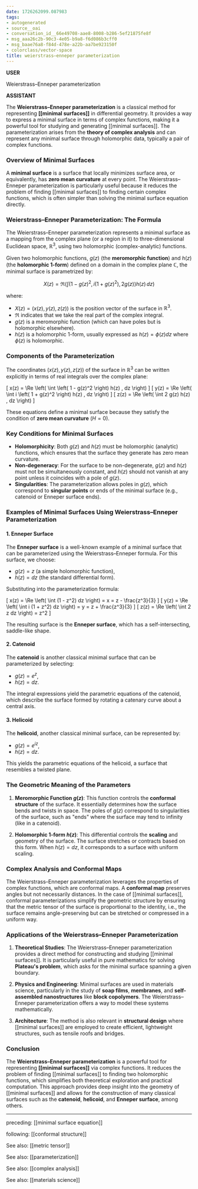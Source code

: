 ```yaml
---
date: 1726262099.087983
tags:
- autogenerated
- source__oai
- conversation_id__66e49708-aae8-8008-b286-5ef21875fe8f
- msg_aaa26c2b-90c3-4e05-b9a8-f6d086b3cff0
- msg_baae76a8-f84d-478e-a22b-aa7be923150f
- colorclass/vector-space
title: weierstrass–enneper parameterization
---
```


**USER**

Weierstrass–Enneper parameterization


**ASSISTANT**

The **Weierstrass–Enneper parameterization** is a classical method for representing **[[minimal surfaces]]** in differential geometry. It provides a way to express a minimal surface in terms of complex functions, making it a powerful tool for studying and generating [[minimal surfaces]]. The parameterization arises from the **theory of complex analysis** and can represent any minimal surface through holomorphic data, typically a pair of complex functions.

### Overview of Minimal Surfaces

A **minimal surface** is a surface that locally minimizes surface area, or equivalently, has **zero mean curvature** at every point. The Weierstrass–Enneper parameterization is particularly useful because it reduces the problem of finding [[minimal surfaces]] to finding certain complex functions, which is often simpler than solving the minimal surface equation directly.

### Weierstrass–Enneper Parameterization: The Formula

The Weierstrass–Enneper parameterization represents a minimal surface as a mapping from the complex plane (or a region in it) to three-dimensional Euclidean space, $\mathbb{R}^3$, using two holomorphic (complex-analytic) functions.

Given two holomorphic functions, $g(z)$ (the **meromorphic function**) and $h(z)$ (the **holomorphic 1-form**) defined on a domain in the complex plane $\mathbb{C}$, the minimal surface is parametrized by:

$$
X(z) = \Re \left( \int \left( 1 - g(z)^2, i(1 + g(z)^2), 2g(z) \right) h(z) \, dz \right)
$$

where:
- $X(z) = (x(z), y(z), z(z))$ is the position vector of the surface in $\mathbb{R}^3$.
- $\Re$ indicates that we take the real part of the complex integral.
- $g(z)$ is a meromorphic function (which can have poles but is holomorphic elsewhere).
- $h(z)$ is a holomorphic 1-form, usually expressed as $h(z) = \phi(z) dz$ where $\phi(z)$ is holomorphic.

### Components of the Parameterization

The coordinates $(x(z), y(z), z(z))$ of the surface in $\mathbb{R}^3$ can be written explicitly in terms of real integrals over the complex plane:

\[
x(z) = \Re \left( \int \left( 1 - g(z)^2 \right) h(z) \, dz \right)
\]
\[
y(z) = \Re \left( \int i \left( 1 + g(z)^2 \right) h(z) \, dz \right)
\]
\[
z(z) = \Re \left( \int 2 g(z) h(z) \, dz \right)
\]

These equations define a minimal surface because they satisfy the condition of **zero mean curvature** ($H = 0$).

### Key Conditions for Minimal Surfaces

- **Holomorphicity**: Both $g(z)$ and $h(z)$ must be holomorphic (analytic) functions, which ensures that the surface they generate has zero mean curvature.
- **Non-degeneracy**: For the surface to be non-degenerate, $g(z)$ and $h(z)$ must not be simultaneously constant, and $h(z)$ should not vanish at any point unless it coincides with a pole of $g(z)$.
- **Singularities**: The parameterization allows poles in $g(z)$, which correspond to **singular points** or ends of the minimal surface (e.g., catenoid or Enneper surface ends).

### Examples of Minimal Surfaces Using Weierstrass–Enneper Parameterization

#### 1. **Enneper Surface**
The **Enneper surface** is a well-known example of a minimal surface that can be parameterized using the Weierstrass–Enneper formula. For this surface, we choose:

- $g(z) = z$ (a simple holomorphic function),
- $h(z) = dz$ (the standard differential form).

Substituting into the parameterization formula:

\[
x(z) = \Re \left( \int (1 - z^2) dz \right) = x = z - \frac{z^3}{3}
\]
\[
y(z) = \Re \left( \int i (1 + z^2) dz \right) = y = z + \frac{z^3}{3}
\]
\[
z(z) = \Re \left( \int 2 z dz \right) = z^2
\]

The resulting surface is the **Enneper surface**, which has a self-intersecting, saddle-like shape.

#### 2. **Catenoid**
The **catenoid** is another classical minimal surface that can be parameterized by selecting:

- $g(z) = e^z$,
- $h(z) = dz$.

The integral expressions yield the parametric equations of the catenoid, which describe the surface formed by rotating a catenary curve about a central axis.

#### 3. **Helicoid**
The **helicoid**, another classical minimal surface, can be represented by:

- $g(z) = e^{iz}$,
- $h(z) = dz$.

This yields the parametric equations of the helicoid, a surface that resembles a twisted plane.

### The Geometric Meaning of the Parameters

1. **Meromorphic Function $g(z)$**: This function controls the **conformal structure** of the surface. It essentially determines how the surface bends and twists in space. The poles of $g(z)$ correspond to singularities of the surface, such as "ends" where the surface may tend to infinity (like in a catenoid).
   
2. **Holomorphic 1-form $h(z)$**: This differential controls the **scaling** and geometry of the surface. The surface stretches or contracts based on this form. When $h(z) = dz$, it corresponds to a surface with uniform scaling.

### Complex Analysis and Conformal Maps

The Weierstrass–Enneper parameterization leverages the properties of complex functions, which are conformal maps. A **conformal map** preserves angles but not necessarily distances. In the case of [[minimal surfaces]], conformal parameterizations simplify the geometric structure by ensuring that the metric tensor of the surface is proportional to the identity, i.e., the surface remains angle-preserving but can be stretched or compressed in a uniform way.

### Applications of the Weierstrass–Enneper Parameterization

1. **Theoretical Studies**: The Weierstrass–Enneper parameterization provides a direct method for constructing and studying [[minimal surfaces]]. It is particularly useful in pure mathematics for solving **Plateau's problem**, which asks for the minimal surface spanning a given boundary.

2. **Physics and Engineering**: Minimal surfaces are used in materials science, particularly in the study of **soap films**, **membranes**, and **self-assembled nanostructures** like **block copolymers**. The Weierstrass–Enneper parameterization offers a way to model these systems mathematically.

3. **Architecture**: The method is also relevant in **structural design** where [[minimal surfaces]] are employed to create efficient, lightweight structures, such as tensile roofs and bridges.

### Conclusion

The **Weierstrass–Enneper parameterization** is a powerful tool for representing **[[minimal surfaces]]** via complex functions. It reduces the problem of finding [[minimal surfaces]] to finding two holomorphic functions, which simplifies both theoretical exploration and practical computation. This approach provides deep insight into the geometry of [[minimal surfaces]] and allows for the construction of many classical surfaces such as the **catenoid**, **helicoid**, and **Enneper surface**, among others.


---

preceding: [[minimal surface equation]]  


following: [[conformal structure]]

See also: [[metric tensor]]


See also: [[parameterization]]


See also: [[complex analysis]]


See also: [[materials science]]